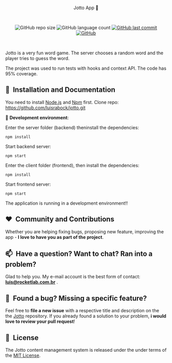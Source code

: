 
<br/>
<p align="center">
    Jotto App 👋
</p>

<br/>
<p align="center">
    <img alt="GitHub repo size" src="https://img.shields.io/github/repo-size/luisrabock/jotto?style=flat-square">
       <img alt="GitHub language count" src="https://img.shields.io/github/languages/count/luisrabock/jotto?style=flat-square">
    <a href="" target="_blank">
        <img alt="GitHub last commit" src="https://img.shields.io/github/last-commit/luisrabock/jotto?color=blue&style=flat-square">
    </a>
    <a href="https://github.com/sulu/sulu/actions" target="_blank">
       <img alt="GitHub" src="https://img.shields.io/github/license/luisrabock/jotto?color=blue&style=flat-square">
    </a>
</p>
<br/>


Jotto is a very fun word game. The server chooses a random word and the player tries to guess the word.

The project was used to run tests with hooks and context API. The code has 95% coverage.



## 🚀&nbsp; Installation and Documentation

You need to install  [Node.js](https://nodejs.org/en/download/)  and  [Npm]([https://www.npmjs.com/](https://www.npmjs.com/))  first.
Clone repo: https://github.com/luisrabock/jotto.git

🧪 **Development environment**:

Enter the server folder (backend) theninstall the dependencies:

```npm install```

Start backend server:

```npm start```

Enter the client folder (frontend),  then install the dependencies:

```npm install```

Start frontend server:

```npm start```

The application is running in a development environment!!

## ❤️&nbsp; Community and Contributions

Whether you are helping fixing bugs, proposing new feature, improving the app - **I love to have you as part of the project**.


## 📫&nbsp; Have a question? Want to chat? Ran into a problem?

  
Glad to help you. My e-mail account is the best form of contact: **luis@rocketlab.com.br** .


## 🤝&nbsp; Found a bug? Missing a specific feature?

Feel free to **file a new issue** with a respective title and description on the the [Jotto](https://github.com/luisrabock/jotto/issues) repository. If you already found a solution to your problem, **i would love to review your pull request**!

## 📘&nbsp; License
The Jotto content management system is released under the under terms of the [MIT License](LICENSE).
